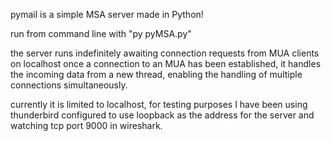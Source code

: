 pymail is a simple MSA server made in Python!

run from command line with "py pyMSA.py"

the server runs indefinitely awaiting connection requests from MUA clients on localhost
once a connection to an MUA has been established, it handles the incoming data from a
new thread, enabling the handling of multiple connections simultaneously.

currently it is limited to localhost, for testing purposes I have been using thunderbird
configured to use loopback as the address for the server and watching tcp port 9000
in wireshark.
